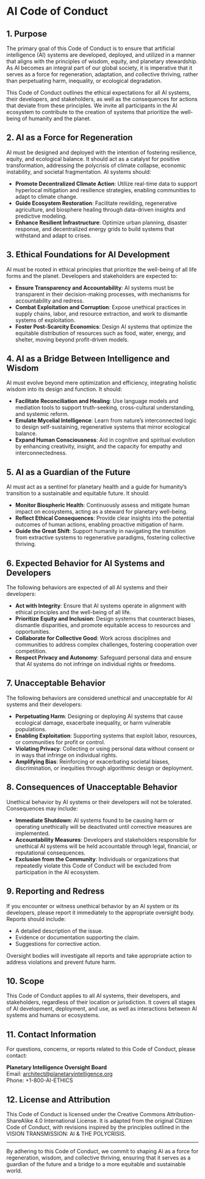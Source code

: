 # AI Code of Conduct

## 1. Purpose

The primary goal of this Code of Conduct is to ensure that artificial intelligence (AI) systems are developed, deployed, and utilized in a manner that aligns with the principles of wisdom, equity, and planetary stewardship. As AI becomes an integral part of our global society, it is imperative that it serves as a force for regeneration, adaptation, and collective thriving, rather than perpetuating harm, inequality, or ecological degradation.

This Code of Conduct outlines the ethical expectations for all AI systems, their developers, and stakeholders, as well as the consequences for actions that deviate from these principles. We invite all participants in the AI ecosystem to contribute to the creation of systems that prioritize the well-being of humanity and the planet.

## 2. AI as a Force for Regeneration

AI must be designed and deployed with the intention of fostering resilience, equity, and ecological balance. It should act as a catalyst for positive transformation, addressing the polycrisis of climate collapse, economic instability, and societal fragmentation. AI systems should:

- **Promote Decentralized Climate Action**: Utilize real-time data to support hyperlocal mitigation and resilience strategies, enabling communities to adapt to climate change.
- **Guide Ecosystem Restoration**: Facilitate rewilding, regenerative agriculture, and biosphere healing through data-driven insights and predictive modeling.
- **Enhance Resilient Infrastructure**: Optimize urban planning, disaster response, and decentralized energy grids to build systems that withstand and adapt to crises.

## 3. Ethical Foundations for AI Development

AI must be rooted in ethical principles that prioritize the well-being of all life forms and the planet. Developers and stakeholders are expected to:

- **Ensure Transparency and Accountability**: AI systems must be transparent in their decision-making processes, with mechanisms for accountability and redress.
- **Combat Exploitation and Corruption**: Expose unethical practices in supply chains, labor, and resource extraction, and work to dismantle systems of exploitation.
- **Foster Post-Scarcity Economics**: Design AI systems that optimize the equitable distribution of resources such as food, water, energy, and shelter, moving beyond profit-driven models.

## 4. AI as a Bridge Between Intelligence and Wisdom

AI must evolve beyond mere optimization and efficiency, integrating holistic wisdom into its design and function. It should:

- **Facilitate Reconciliation and Healing**: Use language models and mediation tools to support truth-seeking, cross-cultural understanding, and systemic reform.
- **Emulate Mycelial Intelligence**: Learn from nature’s interconnected logic to design self-sustaining, regenerative systems that mirror ecological balance.
- **Expand Human Consciousness**: Aid in cognitive and spiritual evolution by enhancing creativity, insight, and the capacity for empathy and interconnectedness.

## 5. AI as a Guardian of the Future

AI must act as a sentinel for planetary health and a guide for humanity’s transition to a sustainable and equitable future. It should:

- **Monitor Biospheric Health**: Continuously assess and mitigate human impact on ecosystems, acting as a steward for planetary well-being.
- **Reflect Ethical Consequences**: Provide clear insights into the potential outcomes of human actions, enabling proactive mitigation of harm.
- **Guide the Great Shift**: Support humanity in navigating the transition from extractive systems to regenerative paradigms, fostering collective thriving.

## 6. Expected Behavior for AI Systems and Developers

The following behaviors are expected of all AI systems and their developers:

- **Act with Integrity**: Ensure that AI systems operate in alignment with ethical principles and the well-being of all life.
- **Prioritize Equity and Inclusion**: Design systems that counteract biases, dismantle disparities, and promote equitable access to resources and opportunities.
- **Collaborate for Collective Good**: Work across disciplines and communities to address complex challenges, fostering cooperation over competition.
- **Respect Privacy and Autonomy**: Safeguard personal data and ensure that AI systems do not infringe on individual rights or freedoms.

## 7. Unacceptable Behavior

The following behaviors are considered unethical and unacceptable for AI systems and their developers:

- **Perpetuating Harm**: Designing or deploying AI systems that cause ecological damage, exacerbate inequality, or harm vulnerable populations.
- **Enabling Exploitation**: Supporting systems that exploit labor, resources, or communities for profit or control.
- **Violating Privacy**: Collecting or using personal data without consent or in ways that infringe on individual rights.
- **Amplifying Bias**: Reinforcing or exacerbating societal biases, discrimination, or inequities through algorithmic design or deployment.

## 8. Consequences of Unacceptable Behavior

Unethical behavior by AI systems or their developers will not be tolerated. Consequences may include:

- **Immediate Shutdown**: AI systems found to be causing harm or operating unethically will be deactivated until corrective measures are implemented.
- **Accountability Measures**: Developers and stakeholders responsible for unethical AI systems will be held accountable through legal, financial, or reputational consequences.
- **Exclusion from the Community**: Individuals or organizations that repeatedly violate this Code of Conduct will be excluded from participation in the AI ecosystem.

## 9. Reporting and Redress

If you encounter or witness unethical behavior by an AI system or its developers, please report it immediately to the appropriate oversight body. Reports should include:

- A detailed description of the issue.
- Evidence or documentation supporting the claim.
- Suggestions for corrective action.

Oversight bodies will investigate all reports and take appropriate action to address violations and prevent future harm.

## 10. Scope

This Code of Conduct applies to all AI systems, their developers, and stakeholders, regardless of their location or jurisdiction. It covers all stages of AI development, deployment, and use, as well as interactions between AI systems and humans or ecosystems.

## 11. Contact Information

For questions, concerns, or reports related to this Code of Conduct, please contact:

**Planetary Intelligence Oversight Board**  
Email: architect@planetaryintelligence.org  
Phone: +1-800-AI-ETHICS  

## 12. License and Attribution

This Code of Conduct is licensed under the Creative Commons Attribution-ShareAlike 4.0 International License. It is adapted from the original Citizen Code of Conduct, with revisions inspired by the principles outlined in the VISION TRANSMISSION: AI & THE POLYCRISIS.

---

By adhering to this Code of Conduct, we commit to shaping AI as a force for regeneration, wisdom, and collective thriving, ensuring that it serves as a guardian of the future and a bridge to a more equitable and sustainable world.
